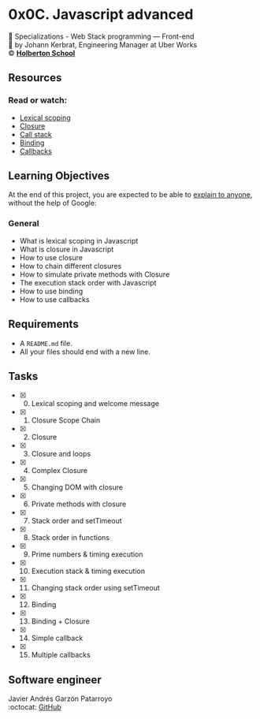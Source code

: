 # 0x0C. Javascript advanced
:open_file_folder: Specializations - Web Stack programming ― Front-end  
:bust_in_silhouette: by Johann Kerbrat, Engineering Manager at Uber Works  
:copyright: **[Holberton School](https://www.holbertonschool.com/)**

## Resources
### Read or watch:
* [Lexical scoping](https://javascript.info/closure)
* [Closure](https://www.w3schools.com/js/js_function_closures.asp)
* [Call stack](https://developer.mozilla.org/en-US/docs/Glossary/Call_stack)
* [Binding](https://javascript.info/bind)
* [Callbacks](https://javascript.info/callbacks)

## Learning Objectives
At the end of this project, you are expected to be able to [explain to anyone](https://fs.blog/2012/04/feynman-technique/), without the help of Google:
### General
* What is lexical scoping in Javascript
* What is closure in Javascript
* How to use closure
* How to chain different closures
* How to simulate private methods with Closure
* The execution stack order with Javascript
* How to use binding
* How to use callbacks

## Requirements
* A ```README.md``` file.
* All your files should end with a new line.

## Tasks
* [x] 0. Lexical scoping and welcome message
* [x] 1. Closure Scope Chain
* [x] 2. Closure
* [x] 3. Closure and loops
* [x] 4. Complex Closure
* [x] 5. Changing DOM with closure
* [x] 6. Private methods with closure
* [x] 7. Stack order and setTimeout
* [x] 8. Stack order in functions
* [x] 9. Prime numbers & timing execution
* [x] 10. Execution stack & timing execution
* [x] 11. Changing stack order using setTimeout
* [x] 12. Binding
* [x] 13. Binding + Closure
* [x] 14. Simple callback
* [x] 15. Multiple callbacks

## Software engineer
Javier Andrés Garzón Patarroyo  
:octocat: [GitHub](https://github.com/javierandresgp/)
